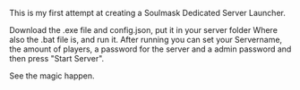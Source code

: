 This is my first attempt at creating a Soulmask Dedicated Server Launcher.

Download the .exe file and config.json, put it in your server folder Where also the .bat file is, and run it.
After running you can set your Servername, the amount of players, a password for the server and a admin password and then press "Start Server".

See the magic happen.

